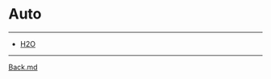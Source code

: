 # Auto

---

- [H2O](https://docs.h2o.ai/h2o/latest-stable/h2o-py/docs/intro.html)

---

[Back.md](./../readme.md)
